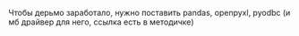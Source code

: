 Чтобы дерьмо заработало, нужно поставить pandas, openpyxl, pyodbc (и мб драйвер для него, ссылка есть в методичке)
